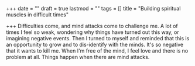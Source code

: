 +++
date = ""
draft = true
lastmod = ""
tags = []
title = "Building spiritual muscles in difficult times"

+++
Difficulties come, and mind attacks come to challenge me. A lot of times I feel so weak, wondering why things have turned out this way, or imagining negative events. Then I turned to myself and reminded that this is an opportunity to grow and to dis-identify with the minds. It's so negative that it wants to kill me. When I'm free of the mind, I feel love and there is no problem at all. Things happen when there are mind attacks. 